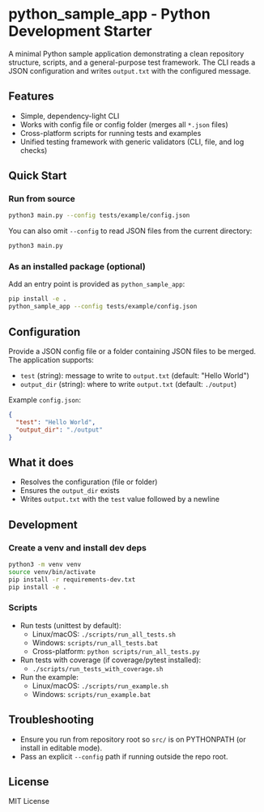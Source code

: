 # python_sample_app - Python Development Starter

A minimal Python sample application demonstrating a clean repository structure, scripts, and a general-purpose test framework. The CLI reads a JSON configuration and writes `output.txt` with the configured message.

## Features
- Simple, dependency-light CLI
- Works with config file or config folder (merges all `*.json` files)
- Cross-platform scripts for running tests and examples
- Unified testing framework with generic validators (CLI, file, and log checks)

## Quick Start

### Run from source
```bash
python3 main.py --config tests/example/config.json
```

You can also omit `--config` to read JSON files from the current directory:
```bash
python3 main.py
```

### As an installed package (optional)
Add an entry point is provided as `python_sample_app`:
```bash
pip install -e .
python_sample_app --config tests/example/config.json
```

## Configuration
Provide a JSON config file or a folder containing JSON files to be merged. The application supports:
- `test` (string): message to write to `output.txt` (default: "Hello World")
- `output_dir` (string): where to write `output.txt` (default: `./output`)

Example `config.json`:
```json
{
  "test": "Hello World",
  "output_dir": "./output"
}
```

## What it does
- Resolves the configuration (file or folder)
- Ensures the `output_dir` exists
- Writes `output.txt` with the `test` value followed by a newline

## Development

### Create a venv and install dev deps
```bash
python3 -m venv venv
source venv/bin/activate
pip install -r requirements-dev.txt
pip install -e .
```

### Scripts
- Run tests (unittest by default):
  - Linux/macOS: `./scripts/run_all_tests.sh`
  - Windows: `scripts/run_all_tests.bat`
  - Cross-platform: `python scripts/run_all_tests.py`
- Run tests with coverage (if coverage/pytest installed):
  - `./scripts/run_tests_with_coverage.sh`
- Run the example:
  - Linux/macOS: `./scripts/run_example.sh`
  - Windows: `scripts/run_example.bat`

## Troubleshooting
- Ensure you run from repository root so `src/` is on PYTHONPATH (or install in editable mode).
- Pass an explicit `--config` path if running outside the repo root.

## License
MIT License


